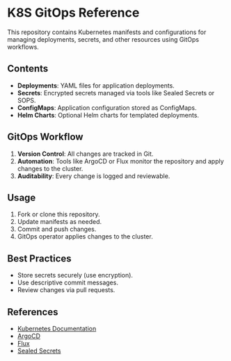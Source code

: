 # K8S GitOps Reference

This repository contains Kubernetes manifests and configurations for managing deployments, secrets, and other resources using GitOps workflows.

## Contents

- **Deployments**: YAML files for application deployments.
- **Secrets**: Encrypted secrets managed via tools like Sealed Secrets or SOPS.
- **ConfigMaps**: Application configuration stored as ConfigMaps.
- **Helm Charts**: Optional Helm charts for templated deployments.

## GitOps Workflow

1. **Version Control**: All changes are tracked in Git.
2. **Automation**: Tools like ArgoCD or Flux monitor the repository and apply changes to the cluster.
3. **Auditability**: Every change is logged and reviewable.

## Usage

1. Fork or clone this repository.
2. Update manifests as needed.
3. Commit and push changes.
4. GitOps operator applies changes to the cluster.

## Best Practices

- Store secrets securely (use encryption).
- Use descriptive commit messages.
- Review changes via pull requests.

## References

- [Kubernetes Documentation](https://kubernetes.io/docs/)
- [ArgoCD](https://argo-cd.readthedocs.io/)
- [Flux](https://fluxcd.io/)
- [Sealed Secrets](https://github.com/bitnami-labs/sealed-secrets)